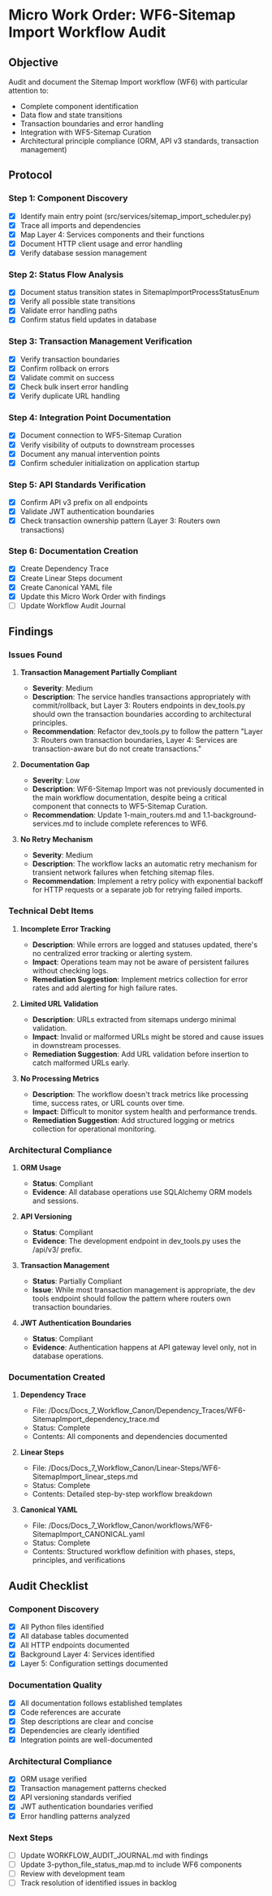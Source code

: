 # Micro Work Order: WF6-Sitemap Import Workflow Audit

## Objective

Audit and document the Sitemap Import workflow (WF6) with particular attention to:

- Complete component identification
- Data flow and state transitions
- Transaction boundaries and error handling
- Integration with WF5-Sitemap Curation
- Architectural principle compliance (ORM, API v3 standards, transaction management)

## Protocol

### Step 1: Component Discovery

- [x] Identify main entry point (src/services/sitemap_import_scheduler.py)
- [x] Trace all imports and dependencies
- [x] Map Layer 4: Services components and their functions
- [x] Document HTTP client usage and error handling
- [x] Verify database session management

### Step 2: Status Flow Analysis

- [x] Document status transition states in SitemapImportProcessStatusEnum
- [x] Verify all possible state transitions
- [x] Validate error handling paths
- [x] Confirm status field updates in database

### Step 3: Transaction Management Verification

- [x] Verify transaction boundaries
- [x] Confirm rollback on errors
- [x] Validate commit on success
- [x] Check bulk insert error handling
- [x] Verify duplicate URL handling

### Step 4: Integration Point Documentation

- [x] Document connection to WF5-Sitemap Curation
- [x] Verify visibility of outputs to downstream processes
- [x] Document any manual intervention points
- [x] Confirm scheduler initialization on application startup

### Step 5: API Standards Verification

- [x] Confirm API v3 prefix on all endpoints
- [x] Validate JWT authentication boundaries
- [x] Check transaction ownership pattern (Layer 3: Routers own transactions)

### Step 6: Documentation Creation

- [x] Create Dependency Trace
- [x] Create Linear Steps document
- [x] Create Canonical YAML file
- [x] Update this Micro Work Order with findings
- [ ] Update Workflow Audit Journal

## Findings

### Issues Found

1. **Transaction Management Partially Compliant**

   - **Severity**: Medium
   - **Description**: The service handles transactions appropriately with commit/rollback, but Layer 3: Routers endpoints in dev_tools.py should own the transaction boundaries according to architectural principles.
   - **Recommendation**: Refactor dev_tools.py to follow the pattern "Layer 3: Routers own transaction boundaries, Layer 4: Services are transaction-aware but do not create transactions."

2. **Documentation Gap**

   - **Severity**: Low
   - **Description**: WF6-Sitemap Import was not previously documented in the main workflow documentation, despite being a critical component that connects to WF5-Sitemap Curation.
   - **Recommendation**: Update 1-main_routers.md and 1.1-background-services.md to include complete references to WF6.

3. **No Retry Mechanism**
   - **Severity**: Medium
   - **Description**: The workflow lacks an automatic retry mechanism for transient network failures when fetching sitemap files.
   - **Recommendation**: Implement a retry policy with exponential backoff for HTTP requests or a separate job for retrying failed imports.

### Technical Debt Items

1. **Incomplete Error Tracking**

   - **Description**: While errors are logged and statuses updated, there's no centralized error tracking or alerting system.
   - **Impact**: Operations team may not be aware of persistent failures without checking logs.
   - **Remediation Suggestion**: Implement metrics collection for error rates and add alerting for high failure rates.

2. **Limited URL Validation**

   - **Description**: URLs extracted from sitemaps undergo minimal validation.
   - **Impact**: Invalid or malformed URLs might be stored and cause issues in downstream processes.
   - **Remediation Suggestion**: Add URL validation before insertion to catch malformed URLs early.

3. **No Processing Metrics**
   - **Description**: The workflow doesn't track metrics like processing time, success rates, or URL counts over time.
   - **Impact**: Difficult to monitor system health and performance trends.
   - **Remediation Suggestion**: Add structured logging or metrics collection for operational monitoring.

### Architectural Compliance

1. **ORM Usage**

   - **Status**: Compliant
   - **Evidence**: All database operations use SQLAlchemy ORM models and sessions.

2. **API Versioning**

   - **Status**: Compliant
   - **Evidence**: The development endpoint in dev_tools.py uses the /api/v3/ prefix.

3. **Transaction Management**

   - **Status**: Partially Compliant
   - **Issue**: While most transaction management is appropriate, the dev tools endpoint should follow the pattern where routers own transaction boundaries.

4. **JWT Authentication Boundaries**
   - **Status**: Compliant
   - **Evidence**: Authentication happens at API gateway level only, not in database operations.

### Documentation Created

1. **Dependency Trace**

   - File: /Docs/Docs_7_Workflow_Canon/Dependency_Traces/WF6-SitemapImport_dependency_trace.md
   - Status: Complete
   - Contents: All components and dependencies documented

2. **Linear Steps**

   - File: /Docs/Docs_7_Workflow_Canon/Linear-Steps/WF6-SitemapImport_linear_steps.md
   - Status: Complete
   - Contents: Detailed step-by-step workflow breakdown

3. **Canonical YAML**
   - File: /Docs/Docs_7_Workflow_Canon/workflows/WF6-SitemapImport_CANONICAL.yaml
   - Status: Complete
   - Contents: Structured workflow definition with phases, steps, principles, and verifications

## Audit Checklist

### Component Discovery

- [x] All Python files identified
- [x] All database tables documented
- [x] All HTTP endpoints documented
- [x] Background Layer 4: Services identified
- [x] Layer 5: Configuration settings documented

### Documentation Quality

- [x] All documentation follows established templates
- [x] Code references are accurate
- [x] Step descriptions are clear and concise
- [x] Dependencies are clearly identified
- [x] Integration points are well-documented

### Architectural Compliance

- [x] ORM usage verified
- [x] Transaction management patterns checked
- [x] API versioning standards verified
- [x] JWT authentication boundaries verified
- [x] Error handling patterns analyzed

### Next Steps

- [ ] Update WORKFLOW_AUDIT_JOURNAL.md with findings
- [ ] Update 3-python_file_status_map.md to include WF6 components
- [ ] Review with development team
- [ ] Track resolution of identified issues in backlog
